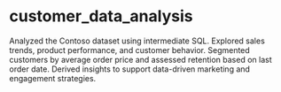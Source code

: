 # customer_data_analysis
Analyzed the Contoso dataset using intermediate SQL. Explored sales trends, product performance, and customer behavior. Segmented customers by average order price and assessed retention based on last order date. Derived insights to support data-driven marketing and engagement strategies.
